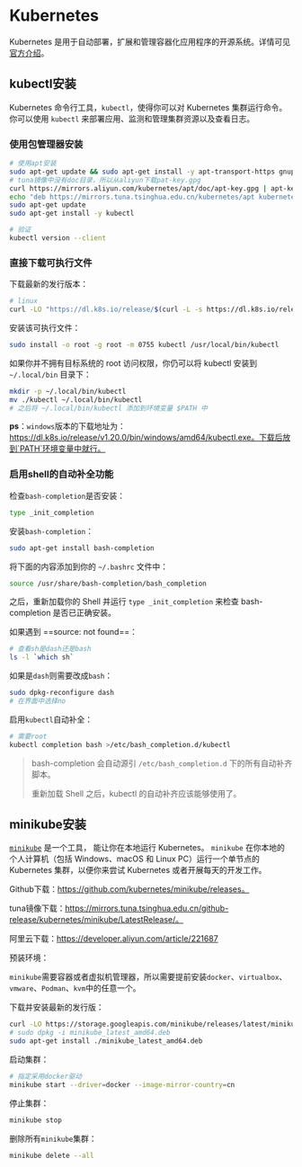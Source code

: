 # Kubernetes

Kubernetes 是用于自动部署，扩展和管理容器化应用程序的开源系统。详情可见 [官方介绍](https://kubernetes.io/zh/)。

## kubectl安装

Kubernetes 命令行工具，`kubectl`，使得你可以对 Kubernetes 集群运行命令。 你可以使用 `kubectl` 来部署应用、监测和管理集群资源以及查看日志。

### 使用包管理器安装

```sh
# 使用apt安装
sudo apt-get update && sudo apt-get install -y apt-transport-https gnupg2 curl
# tuna镜像中没有doc目录，所以从aliyun下载pat-key.gpg
curl https://mirrors.aliyun.com/kubernetes/apt/doc/apt-key.gpg | apt-key add - 
echo "deb https://mirrors.tuna.tsinghua.edu.cn/kubernetes/apt kubernetes-xenial main" | sudo tee -a /etc/apt/sources.list.d/kubernetes.list
sudo apt-get update
sudo apt-get install -y kubectl
```

```sh
# 验证
kubectl version --client
```

### 直接下载可执行文件

下载最新的发行版本：

```sh
# linux
curl -LO "https://dl.k8s.io/release/$(curl -L -s https://dl.k8s.io/release/stable.txt)/bin/linux/amd64/kubectl"
```

安装该可执行文件：

```sh
sudo install -o root -g root -m 0755 kubectl /usr/local/bin/kubectl
```

如果你并不拥有目标系统的 root 访问权限，你仍可以将 kubectl 安装到 `~/.local/bin` 目录下：

```sh
mkdir -p ~/.local/bin/kubectl
mv ./kubectl ~/.local/bin/kubectl
# 之后将 ~/.local/bin/kubectl 添加到环境变量 $PATH 中
```

**ps**：`windows`版本的下载地址为：https://dl.k8s.io/release/v1.20.0/bin/windows/amd64/kubectl.exe。下载后放到`PATH`环境变量中就行。

### 启用shell的自动补全功能

检查`bash-completion`是否安装：

```sh
type _init_completion
```

安装`bash-completion`：

```sh
sudo apt-get install bash-completion
```

将下面的内容添加到你的 `~/.bashrc` 文件中：

```sh
source /usr/share/bash-completion/bash_completion
```

之后，重新加载你的 Shell 并运行 `type _init_completion` 来检查 bash-completion 是否已正确安装。

如果遇到 ==source: not found==：

```sh
# 查看sh是dash还是bash
ls -l `which sh`
```

如果是`dash`则需要改成`bash`：

```sh
sudo dpkg-reconfigure dash
# 在界面中选择no
```

启用`kubectl`自动补全：

```sh
# 需要root
kubectl completion bash >/etc/bash_completion.d/kubectl
```

> bash-completion 会自动源引 `/etc/bash_completion.d` 下的所有自动补齐脚本。
>
> 重新加载 Shell 之后，kubectl 的自动补齐应该能够使用了。

## minikube安装

[`minikube`](https://minikube.sigs.k8s.io/) 是一个工具， 能让你在本地运行 Kubernetes。 `minikube` 在你本地的个人计算机（包括 Windows、macOS 和 Linux PC）运行一个单节点的 Kubernetes 集群，以便你来尝试 Kubernetes 或者开展每天的开发工作。

Github下载：https://github.com/kubernetes/minikube/releases。

tuna镜像下载：https://mirrors.tuna.tsinghua.edu.cn/github-release/kubernetes/minikube/LatestRelease/。

阿里云下载：https://developer.aliyun.com/article/221687

预装环境：

`minikube`需要容器或者虚拟机管理器，所以需要提前安装`docker`、`virtualbox`、`vmware`、`Podman`、`kvm`中的任意一个。

下载并安装最新的发行版：

```sh
curl -LO https://storage.googleapis.com/minikube/releases/latest/minikube_latest_amd64.deb
# sudo dpkg -i minikube_latest_amd64.deb
sudo apt-get install ./minikube_latest_amd64.deb
```

启动集群：

```sh
# 指定采用docker驱动
minikube start --driver=docker --image-mirror-country=cn
```

停止集群：

```sh
minikube stop
```

删除所有`minikube`集群：

```sh
minikube delete --all
```

